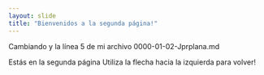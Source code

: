 ```yaml
---
layout: slide
title: "Bienvenidos a la segunda página!"
---
```


Cambiando y la línea 5 de mi archivo 0000-01-02-Jprplana.md

Estás en la segunda página
Utiliza la flecha hacia la izquierda para volver!
